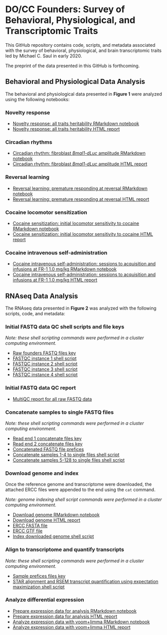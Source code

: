 # DO/CC Founders: Survey of Behavioral, Physiological, and Transcriptomic Traits

This GitHub repository contains code, scripts, and metadata associated with the survey of behavioral, physiological, and brain transcriptomic traits led by Michael C. Saul in early 2020.

The preprint of the data presented in this GitHub is forthcoming.

## Behavioral and Physiological Data Analysis

The behavioral and physiological data presented in **Figure 1** were analyzed using the following notebooks:

### Novelty response

* [Novelty response: all traits heritability RMarkdown notebook](Rmd/novelty_heritability_plot.Rmd)
* [Novelty response: all traits heritability HTML report](html/novelty_heritability_plot.html)

### Circadian rhythms

* [Circadian rhythm: fibroblast *Bmal1-dLuc* amplitude RMarkdown notebook](Rmd/circadian_fibroblast_heritability_plot.Rmd)
* [Circadian rhythm: fibroblast *Bmal1-dLuc* amplitude HTML report](html/circadian_fibroblast_heritability_plot.html)

### Reversal learning

* [Reversal learning: premature responding at reversal RMarkdown notebook](Rmd/reversal_heritability_plot.Rmd)
* [Reversal learning: premature responding at reversal HTML report](html/reversal_heritability_plot.html)

### Cocaine locomotor sensitization

* [Cocaine sensitization: initial locomotor sensitivity to cocaine RMarkdown notebook](Rmd/sensi_heritability_plot.Rmd)
* [Cocaine sensitization: initial locomotor sensitivity to cocaine HTML report](html/sensi_heritability_plot.html)

### Cocaine intravenous self-administration

* [Cocaine intravenous self-administration: sessions to acquisition and infusions at FR-1 1.0 mg/kg RMarkdown notebook](Rmd/IVSA_heritability_plot.Rmd)
* [Cocaine intravenous self-administration: sessions to acquisition and infusions at FR-1 1.0 mg/kg HTML report](html/IVSA_heritability_plot.html)

## RNAseq Data Analysis

The RNAseq data presented in **Figure 2** was analyzed with the following scripts, code, and metadata:

### Initial FASTQ data QC shell scripts and file keys

*Note: these shell scripting commands were performed in a cluster computing environment.*

* [Raw founders FASTQ files key](file_keys/founders_fastq_files.txt)
* [FASTQC instance 1 shell script](sh/fastqc_1.sh)
* [FASTQC instance 2 shell script](sh/fastqc_2.sh)
* [FASTQC instance 3 shell script](sh/fastqc_3.sh)
* [FASTQC instance 4 shell script](sh/fastqc_4.sh)

### Initial FASTQ data QC report

* [MultiQC report for all raw FASTQ data](html/multiqc_report.html)

### Concatenate samples to single FASTQ files

*Note: these shell scripting commands were performed in a cluster computing environment.*

* [Read end 1 concatenate files key](file_keys/cat_fastq_in_R1.txt)
* [Read end 2 concatenate files key](file_keys/cat_fastq_in_R2.txt)
* [Concatenated FASTQ file prefices](file_keys/file_prefices.txt)
* [Concatenate samples 1-4 to single files shell script](sh/cat_founder_fastqs_1to4.sh)
* [Concatenate samples 5-128 to single files shell script](sh/cat_founder_fastqs_5to128.sh)

### Download genome and index

Once the reference genome and transcriptome were downloaded, the attached ERCC files were appended to the end using the `cat` command.

*Note: genome indexing shell script commands were performed in a cluster computing environment.*

* [Download genome RMarkdown notebook](Rmd/founders_mgp_vcf_ensembl_genome_download.Rmd)
* [Download genome HTML report](html/founders_mgp_vcf_ensembl_genome_download.html)
* [ERCC FASTA file](ERCC/ERCC.fa)
* [ERCC GTF file](ERCC/ERCC.gtf)
* [Index downloaded genome shell script](sh/STAR_index.sh)

### Align to transcriptome and quantify transcripts

*Note: these shell scripting commands were performed in a cluster computing environment.*

* [Sample prefices files key](file_keys/file_prefices.txt)
* [STAR alignment and RSEM transcript quantification using expectation maximization shell script](sh/STAR_align_all_ref_RSEM.sh)

### Analyze differential expression

* [Prepare expression data for analysis RMarkdown notebook](Rmd/founders_expression_prep_STAR_RSEM.Rmd)
* [Prepare expression data for analysis HTML report](html/founders_expression_prep_STAR_RSEM.html)
* [Analyze expression data with voom+limma RMarkdown notebook](Rmd/founders_expression_analysis_STAR_RSEM.Rmd)
* [Analyze expression data with voom+limma HTML report](html/founders_expression_analysis_STAR_RSEM.html)

